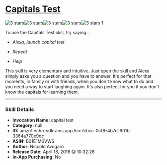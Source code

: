 # [Capitals Test](http://alexa.amazon.com/#skills/amzn1.echo-sdk-ams.app.5cc7cbcc-0cf8-4b7d-901b-3364a770e9dc)
![3 stars](../../images/ic_star_black_18dp_1x.png)![3 stars](../../images/ic_star_black_18dp_1x.png)![3 stars](../../images/ic_star_black_18dp_1x.png)![3 stars](../../images/ic_star_border_black_18dp_1x.png)![3 stars](../../images/ic_star_border_black_18dp_1x.png) 1

To use the Capitals Test skill, try saying...

* *Alexa, launch capital test*

* *Repeat*

* *Help*

This skill is very elementary and intuitive. Just open the skill and Alexa simply asks you a question and you have to answer. It's perfect for that moments, in family or with friends, when you don't know what to do and you need a way to start laughing again. It's also perfect for you if you don't know the capitals for learning them.

***

### Skill Details

* **Invocation Name:** capital test
* **Category:** null
* **ID:** amzn1.echo-sdk-ams.app.5cc7cbcc-0cf8-4b7d-901b-3364a770e9dc
* **ASIN:** B01E1M6VWS
* **Author:** Niccolò Avogaro
* **Release Date:** April 18, 2016 @ 10:32:28
* **In-App Purchasing:** No
